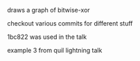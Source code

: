 draws a graph of bitwise-xor

checkout various commits for different stuff

1bc822 was used in the talk

example 3 from quil lightning talk 
